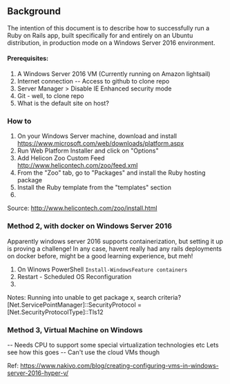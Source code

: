 ## Background

The intention of this document is to describe how to successfully run a Ruby on Rails app, built specifically for and entirely on an Ubuntu distribution, in production mode on a Windows Server 2016 environment.

#### Prerequisites:

1. A Windows Server 2016 VM (Currently running on Amazon lightsail)
2. Internet connection -- Access to github to clone repo
3. Server Manager > Disable IE Enhanced security mode
4. Git - well, to clone repo
5. What is the default site on host?


### How to

1. On your Windows Server machine, download and install https://www.microsoft.com/web/downloads/platform.aspx
2. Run Web Platform Installer and click on "Options"
3. Add Helicon Zoo Custom Feed http://www.helicontech.com/zoo/feed.xml
4. From the "Zoo" tab, go to "Packages" and install the Ruby hosting package
5. Install the Ruby template from the "templates" section
6. 







Source: http://www.helicontech.com/zoo/install.html


### Method 2, with docker on Windows Server 2016

Apparently windows server 2016 supports containerization, but setting it up is proving a challenge!
In any case, havent really had any rails deployments on docker before, might be a good learning experience, but meh!

1. On Winows PowerShell `Install-WindowsFeature containers`
2. Restart - Scheduled OS Reconfiguration
3. 


Notes:
Running into unable to get package x, search criteria?
[Net.ServicePointManager]::SecurityProtocol = [Net.SecurityProtocolType]::Tls12

### Method 3, Virtual Machine on Windows 
-- Needs CPU to support some special virtualization technologies etc
Lets see how this goes -- Can't use the cloud VMs though

Ref: https://www.nakivo.com/blog/creating-configuring-vms-in-windows-server-2016-hyper-v/